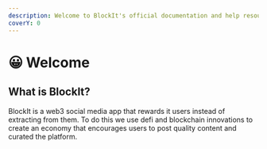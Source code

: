 ```yaml
---
description: Welcome to BlockIt's official documentation and help resource.
coverY: 0
---
```


# 😀 Welcome

## What is BlockIt?

BlockIt is a web3 social media app that rewards it users instead of extracting from them. To do this we use defi and blockchain innovations to create an economy that encourages users to post quality content and curated the platform.
